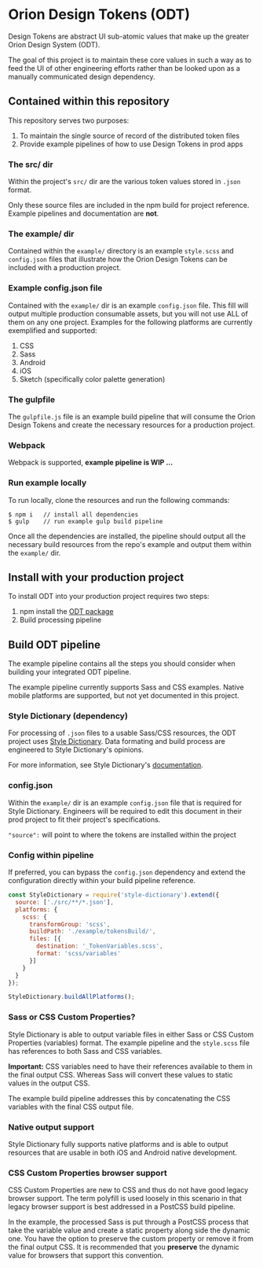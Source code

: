 # Orion Design Tokens (ODT)

Design Tokens are abstract UI sub-atomic values that make up the greater Orion Design System (ODT).

The goal of this project is to maintain these core values in such a way as to feed the UI of other engineering efforts rather than be looked upon as a manually communicated design dependency.

## Contained within this repository

This repository serves two purposes:

1. To maintain the single source of record of the distributed token files
1. Provide example pipelines of how to use Design Tokens in prod apps

### The src/ dir

Within the project's `src/` dir are the various token values stored in `.json` format.

Only these source files are included in the npm build for project reference. Example pipelines and documentation are **not**.

### The example/ dir

Contained within the `example/` directory is an example `style.scss` and `config.json` files that illustrate how the Orion Design Tokens can be included with a production project.

### Example config.json file

Contained with the `example/` dir is an example `config.json` file. This fill will output multiple production consumable assets, but you will not use ALL of them on any one project. Examples for the following platforms are currently exemplified and supported:

1. CSS
1. Sass
1. Android
1. iOS
1. Sketch (specifically color palette generation)

### The gulpfile

The `gulpfile.js` file is an example build pipeline that will consume the Orion Design Tokens and create the necessary resources for a production project.

### Webpack

Webpack is supported, **example pipeline is WIP ...**

### Run example locally

To run locally, clone the resources and run the following commands:

```
$ npm i   // install all dependencies
$ gulp    // run example gulp build pipeline
```

Once all the dependencies are installed, the pipeline should output all the necessary build resources from the repo's example and output them within the `example/` dir.

## Install with your production project

To install ODT into your production project requires two steps:

1. npm install the [ODT package](https://itsals.visualstudio.com/Orion%20Design%20System/_packaging?feed=as.com-npm&package=%40alaskaair%2Falaskaair-design-tokens&version=0.1.1384816&protocolType=Npm&_a=package)
1. Build processing pipeline

## Build ODT pipeline

The example pipeline contains all the steps you should consider when building your integrated ODT pipeline.

The example pipeline currently supports Sass and CSS examples. Native mobile platforms are supported, but not yet documented in this project.

### Style Dictionary (dependency)

For processing of `.json` files to a usable Sass/CSS resources, the ODT project uses [Style Dictionary](https://www.npmjs.com/package/style-dictionary). Data formating and build process are engineered to Style Dictionary's opinions.

For more information, see Style Dictionary's [documentation](https://amzn.github.io/style-dictionary/#/).

### config.json

Within the `example/` dir is an example `config.json` file that is required for Style Dictionary. Engineers will be required to edit this document in their prod project to fit their project's specifications.

`"source":` will point to where the tokens are installed within the project

### Config within pipeline

If preferred, you can bypass the `config.json` dependency and extend the configuration directly within your build pipeline reference.

```js
const StyleDictionary = require('style-dictionary').extend({
  source: ['./src/**/*.json'],
  platforms: {
    scss: {
      transformGroup: 'scss',
      buildPath: './example/tokensBuild/',
      files: [{
        destination: '_TokenVariables.scss',
        format: 'scss/variables'
      }]
    }
  }
});

StyleDictionary.buildAllPlatforms();
```

### Sass or CSS Custom Properties?

Style Dictionary is able to output variable files in either Sass or CSS Custom Properties (variables) format. The example pipeline and the `style.scss` file has references to both Sass and CSS variables.

**Important:** CSS variables need to have their references available to them in the final output CSS. Whereas Sass will convert these values to static values in the output CSS.

The example build pipeline addresses this by concatenating the CSS variables with the final CSS output file.

### Native output support

Style Dictionary fully supports native platforms and is able to output resources that are usable in both iOS and Android native development.

### CSS Custom Properties browser support

CSS Custom Properties are new to CSS and thus do not have good legacy browser support. The term polyfill is used loosely in this scenario in that legacy browser support is best addressed in a PostCSS build pipeline.

In the example, the processed Sass is put through a PostCSS process that take the variable value and create a static property along side the dynamic one. You have the option to preserve the custom property or remove it from the final output CSS. It is recommended that you **preserve** the dynamic value for browsers that support this convention.
